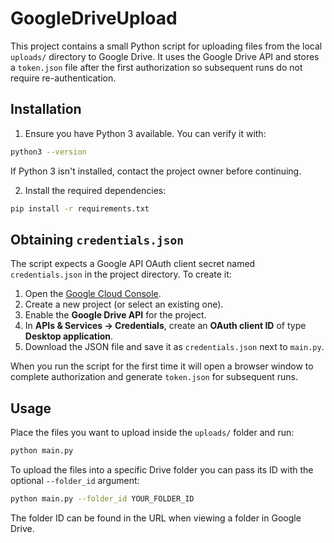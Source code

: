 # GoogleDriveUpload

This project contains a small Python script for uploading files from the local
`uploads/` directory to Google Drive.  It uses the Google Drive API and stores a
`token.json` file after the first authorization so subsequent runs do not
require re-authentication.

## Installation

1. Ensure you have Python 3 available. You can verify it with:

```bash
python3 --version
```

If Python 3 isn't installed, contact the project owner before continuing.

2. Install the required dependencies:

```bash
pip install -r requirements.txt
```

## Obtaining `credentials.json`

The script expects a Google API OAuth client secret named
`credentials.json` in the project directory. To create it:

1. Open the [Google Cloud Console](https://console.cloud.google.com/).
2. Create a new project (or select an existing one).
3. Enable the **Google Drive API** for the project.
4. In **APIs & Services → Credentials**, create an **OAuth client ID** of type
   **Desktop application**.
5. Download the JSON file and save it as `credentials.json` next to
   `main.py`.

When you run the script for the first time it will open a browser window to
complete authorization and generate `token.json` for subsequent runs.

## Usage

Place the files you want to upload inside the `uploads/` folder and run:

```bash
python main.py
```

To upload the files into a specific Drive folder you can pass its ID with the
optional `--folder_id` argument:

```bash
python main.py --folder_id YOUR_FOLDER_ID
```

The folder ID can be found in the URL when viewing a folder in Google Drive.

